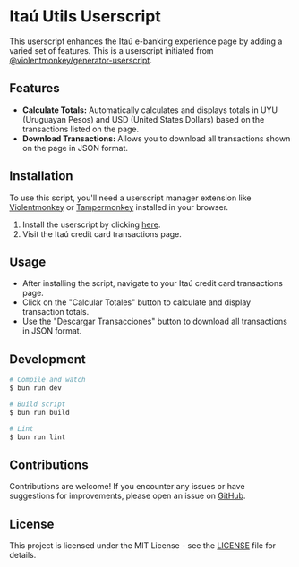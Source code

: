 # Itaú Utils Userscript

This userscript enhances the Itaú e-banking experience page by adding a varied set of features. This
is a userscript initiated from
[@violentmonkey/generator-userscript](https://github.com/violentmonkey/generator-userscript).

## Features

- **Calculate Totals:** Automatically calculates and displays totals in UYU (Uruguayan Pesos) and
  USD (United States Dollars) based on the transactions listed on the page.
- **Download Transactions:** Allows you to download all transactions shown on the page in JSON
  format.

## Installation

To use this script, you'll need a userscript manager extension like
[Violentmonkey](https://violentmonkey.github.io/) or [Tampermonkey](https://www.tampermonkey.net/)
installed in your browser.

1. Install the userscript by clicking
   [here](https://github.com/avitretiak/itau-uy-utils/releases/latest/download/itau-uy-card-utils.user.js).
2. Visit the Itaú credit card transactions page.

## Usage

- After installing the script, navigate to your Itaú credit card transactions page.
- Click on the "Calcular Totales" button to calculate and display transaction totals.
- Use the "Descargar Transacciones" button to download all transactions in JSON format.

## Development

```sh
# Compile and watch
$ bun run dev

# Build script
$ bun run build

# Lint
$ bun run lint
```

## Contributions

Contributions are welcome! If you encounter any issues or have suggestions for improvements, please
open an issue on [GitHub](https://github.com/avitretiak/itau-uy-utils/issues).

## License

This project is licensed under the MIT License - see the
[LICENSE](https://github.com/avitretiak/itau-uy-utils/blob/main/LICENSE) file for details.
